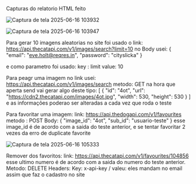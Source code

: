 Capturas do relatorio HTML feito

![Captura de tela 2025-06-16 103932](https://github.com/user-attachments/assets/ab8f5c7a-8912-4852-b1df-263ff453d35d)

![Captura de tela 2025-06-16 103947](https://github.com/user-attachments/assets/01c5d59d-fa9c-42ab-807d-88d85723bb08)

Para gerar 10 imagens aleatorias no site foi usado o link: https://api.thecatapi.com/v1/images/search?limit=10
no Body usei:
{
  "email": "eve.holt@reqres.in",
  "password": "cityslicka"
}

e como parametro foi usado:
key : limit
value: 10

Para peagr uma imagem
no link usei: https://api.thecatapi.com/v1/images/search
metodo: GET
na hora que aperta send vai gerar algo deste tipo:
[
    {
        "id": "4ot",
        "url": "https://cdn2.thecatapi.com/images/4ot.jpg",
        "width": 530,
        "height": 530
    }
]
e as informações poderao ser alteradas a cada vez que roda o teste

Para favoritar uma imagem:
link: https://api.thedogapi.com/v1/favourites
metodo : POST
Body: {
  "image_id": "4ot",
  "sub_id": "usuario-teste"
}
esse image_id é de acordo com a saida do teste anterior, e se tentar favoritar 2 vezes da erro de duplicate favorite

![Captura de tela 2025-06-16 105333](https://github.com/user-attachments/assets/a04f5a25-6f02-4c98-9f40-40abf3371641)


Remover dos favoritos:
link: https://api.thecatapi.com/v1/favourites/104856
esse ultimo numero é de acordo com a saida do numero do teste anterior.
Metodo: DELETE
Headers: Key: x-api-key / valeu: eles mandam no email assim que faz o cadastro no site





